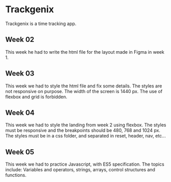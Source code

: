 # Trackgenix 
Trackgenix is a time tracking app.

## Week 02
This week he had to write the html file for the layout made in Figma in week 1.

## Week 03
This week we had to style the html file and fix some details. 
The styles are not responsive on purpose. The width of the screen is 1440 px.
The use of flexbox and grid is forbidden.

## Week 04
This week we had to style the landing from week 2 using flexbox.
The styles must be responsive and the breakpoints should be 480, 768 and 1024 px.
The styles must be in a css folder, and separated in reset, header, nav, etc...

## Week 05
This week we had to practice Javascript, with ES5 specification.
The topics include: Variables and operators, strings, arrays, control structures and functions.